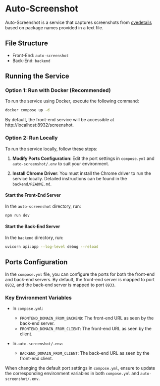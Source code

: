 # Auto-Screenshot
Auto-Screenshot is a service that captures screenshots from [cvedetails](https://www.cvedetails.com/) based on package names provided in a text file.

## File Structure
- Front-End: `auto-screenshot`
- Back-End: `backend`

## Running the Service
### Option 1: Run with Docker (Recommended)

To run the service using Docker, execute the following command:
```bash
docker compose up -d
```
By default, the front-end service will be accessible at http://localhost:8932/screenshot.

### Option 2: Run Locally
To run the service locally, follow these steps:
1. **Modify Ports Configuration**: Edit the port settings in `compose.yml` and `auto-screenshot/.env` to suit your environment.

2. **Install Chrome Driver**: You must install the Chrome driver to run the service locally. Detailed instructions can be found in the `backend/README.md`.

#### Start the Front-End Server
In the `auto-screenshot` directory, run:
```bash
npm run dev
```
#### Start the Back-End Server
In the `backend` directory, run:
```bash
uvicorn api:app --log-level debug --reload
```

## Ports Configuration
In the `compose.yml` file, you can configure the ports for both the front-end and back-end servers. By default, the front-end server is mapped to port `8932`, and the back-end server is mapped to port `8933`.

### Key Environment Variables

- In `compose.yml`:
    - `FRONTEND_DOMAIN_FROM_BACKEND`: The front-end URL as seen by the back-end server.
    - `FRONTEND_DOMAIN_FROM_CLIENT`: The front-end URL as seen by the client.

- In `auto-screenshot/.env`:
    - `BACKEND_DOMAIN_FROM_CLIENT`: The back-end URL as seen by the front-end client.

When changing the default port settings in `compose.yml`, ensure to update the corresponding environment variables in both `compose.yml` and `auto-screenshot/.env`.